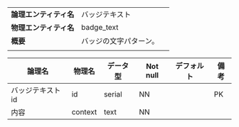 ||||
|:-|:-|---|
|**論理エンティティ名**|バッジテキスト|
|**物理エンティティ名**|badge_text|
|**概要**|バッジの文字パターン。|
|||

|論理名|物理名|データ型|Not null|デフォルト|備考|
|---|---|---|---|---|---|
|バッジテキストid|id|serial|NN||PK|
|内容|context|text|NN|||
